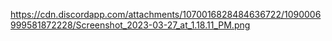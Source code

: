 https://cdn.discordapp.com/attachments/1070016828484636722/1090006999581872228/Screenshot_2023-03-27_at_1.18.11_PM.png

